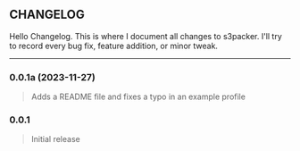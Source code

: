 ## CHANGELOG
Hello Changelog. This is where I document all changes to s3packer. I'll try to record every bug fix, feature addition, 
or minor tweak. 

---

### **0.0.1a** (2023-11-27)
> Adds a README file and fixes a typo in an example profile

### **0.0.1**
> Initial release

